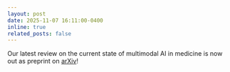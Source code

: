 ```yaml
---
layout: post
date: 2025-11-07 16:11:00-0400
inline: true
related_posts: false
---
```


Our latest review on the current state of multimodal AI in medicine is now out as preprint on [arXiv](https://arxiv.org/abs/2411.03782)!